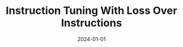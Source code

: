 ---
title: "Instruction Tuning With Loss Over Instructions"
collection: publications
category: ml
permalink: /publication/2024-01-01-instruction
excerpt: 'This paper presents a new approach to instruction tuning using loss over instructions.'
date: 2024-01-01
venue: 'NeurIPS'
citation: 'Shi Z, Yang AX, Wu B, Aitchison L, Yilmaz E, Lipani A. (2024). &quot;Instruction Tuning With Loss Over Instructions.&quot; <i>NeurIPS</i>.'
--- 